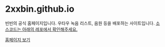 # 2xxbin.github.io

빈빈의 공식 홈페이지입니다.
우타우 녹음 리스트, 음원 등을 배포하는 사이트입니다.
[소스코드는 아래의 레포에서 확인해주세요.](https://github.com/2xxbin/2xxbin-page)

[홈페이지 보기](https://2xxbin.github.io)